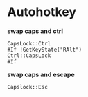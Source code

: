 

# Autohotkey 


**swap caps and ctrl**

```
CapsLock::Ctrl
#If !GetKeyState("RAlt")
Ctrl::CapsLock
#If
```

**swap caps and escape**

`Capslock::Esc`


